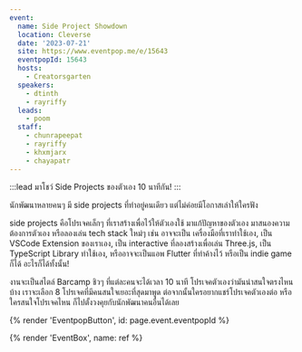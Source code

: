 ```yaml
---
event:
  name: Side Project Showdown
  location: Cleverse
  date: '2023-07-21'
  site: https://www.eventpop.me/e/15643
  eventpopId: 15643
  hosts:
    - Creatorsgarten
  speakers:
    - dtinth
    - rayriffy
  leads:
    - poom
  staff:
    - chunrapeepat
    - rayriffy
    - khxmjarx
    - chayapatr
---
```


:::lead
มาโชว์ Side Projects ของตัวเอง 10 นาทีกัน!
:::

นักพัฒนาหลายคนๆ มี side projects ที่ทำอยู่คนเดียว แต่ไม่ค่อยมีโอกาสเล่าให้ใครฟัง

side projects คือโปรเจคเล็กๆ ที่เราสร้างเพื่อไว้ให้ตัวเองใช้ มาแก้ปัญหาของตัวเอง มาสนองความต้องการตัวเอง หรือลองเล่น tech stack ใหม่ๆ เช่น อาจจะเป็น เครื่องมือที่เราทำใช้เอง, เป็น VSCode Extension ของเราเอง, เป็น interactive ที่ลองสร้างเพื่อเล่น Three.js, เป็น TypeScript Library ทำใช้เอง, หรืออาจจะเป็นแอพ Flutter ที่ทำค้างไว้ หรือเป็น indie game ก็ได้ อะไรก็ได้ทั้งนั้น!

งานจะเป็นสไตล์ Barcamp ชิวๆ ที่แต่ละคนจะได้เวลา 10 นาที โปรเจคตัวเองว่ามันน่าสนใจตรงไหนบ้าง เราจะเลือก 8 โปรเจคที่มีคนสนใจเยอะที่สุดมาพูด ต่อจากนั้นใครอยากแชร์โปรเจคตัวเองต่อ หรือใครสนใจโปรเจคไหน ก็ไปตั้งวงคุยกับนักพัฒนาคนอื่นได้เลย

{% render 'EventpopButton', id: page.event.eventpopId %}

{% render 'EventBox', name: ref %}
